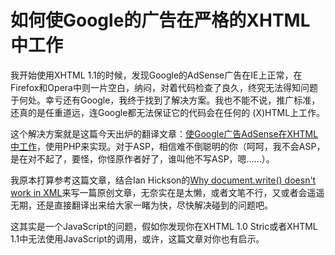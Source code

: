 # 如何使Google的广告在严格的XHTML中工作

我开始使用XHTML 1.1的时候，发现Google的AdSense广告在IE上正常，在Firefox和Opera中则一片空白，纳闷，对着代码检查了良久，终究无法得知问题于何处。幸亏还有Google，我终于找到了解决方案。我也不能不说，推广标准，还真的是任重道远，连Google都无法保证它的代码会在任何的 (X)HTML上工作。

这个解决方案就是这篇今天出炉的翻译文章：[使Google广告AdSense在XHTML中工作][0]，使用PHP来实现。对于ASP，相信难不倒聪明的你（呵呵，我不会ASP，是在对不起了，要怪，你怪原作者好了，谁叫他不写ASP，嗯……）。

我原本打算参考这篇文章，结合Ian Hickson的[Why document.write() doesn't work in XML][1]来写一篇原创文章，无奈实在是太懒，或者文笔不行，又或者会遥遥无期，还是直接翻译出来给大家一睹为快，尽快解决碰到的问题吧。

这其实是一个JavaScript的问题，假如你发现你在XHTML 1.0 Stric或者XHTML 1.1中无法使用JavaScript的调用，或许，这篇文章对你也有启示。

[0]: https://www.google.com/search?q=使Google广告AdSense在XHTML中工作&ie=UTF-8&oe=UTF-8
[1]: http://ln.hixie.ch/?start=1091626816&count=1
